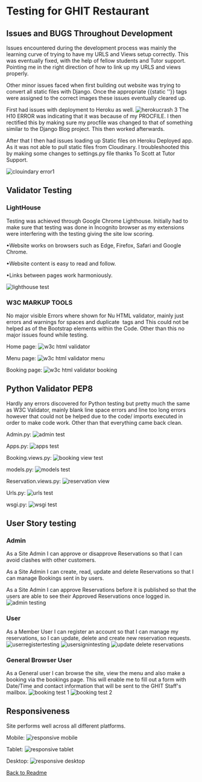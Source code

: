# Testing for GHIT Restaurant

## Issues and BUGS Throughout Development

Issues encountered during the development process was mainly the learning curve of trying to have my URLS and Views setup correctly.
This was eventually fixed, with the help of fellow students and Tutor support. Pointing me in the right direction of how to link up my URLS and views properly.

Other minor issues faced when first building out website was trying to convert all static files with Django.
Once the appropriate {{static ''}} tags  were assigned to the correct images these issues eventually cleared up.

First had issues with deployment to Heroku as well. 
![herokucrash 3](https://user-images.githubusercontent.com/65243328/176644389-f1fadd8a-b36a-4357-b294-790617ddf2cd.JPG)
The H10 ERROR was indicating that it was because of my PROCFILE. I then rectified this by making sure my procfile was changed to that of
something similar to the Django Blog project. This then worked afterwards.

After that I then had issues loading up Static files on Heroku Deployed app. As it was not able to pull static files from Cloudinary.
I troubleshooted this by making some changes to settings.py file thanks To Scott at Tutor Support.

![clouindary error1](https://user-images.githubusercontent.com/65243328/176645228-bf756a86-030a-4d29-ba20-39064d5c80ef.JPG)

## Validator Testing

### LightHouse

Testing was achieved through Google Chrome Lighthouse. Initially had to make sure that testing was done in Incognito browser as
my extensions were interfering with the testing giving the site low scoring.

•Website works on browsers such as Edge, Firefox, Safari and Google Chrome.

•Website content is easy to read and follow.

•Links between pages work harmoniously.

![lighthouse test](https://user-images.githubusercontent.com/65243328/176645805-81882a92-bc96-4fee-bc31-73465c3112b7.JPG)

### W3C MARKUP TOOLS

No major visible Errors where shown for Nu HTML validator, mainly just errors and warnings for spaces and duplicate <img> tags and <tabs>
This could not be helped as of the Bootstrap elements within the Code. Other than this no major issues found while testing.
 
  Home page:
 ![w3c html validator](https://user-images.githubusercontent.com/65243328/176647111-40a6e7c3-af06-42eb-b993-dd1de7ffd828.JPG)
  
  Menu page:
  ![w3c html validator menu](https://user-images.githubusercontent.com/65243328/176647467-f0983951-f6c3-42df-8804-d2fbc4735bdc.JPG)
  
  Booking page:
  ![w3c html validator booking](https://user-images.githubusercontent.com/65243328/176647515-c71d8db9-6227-42cc-a6cb-7237ed6fb179.JPG)
  


## Python Validator PEP8
  
  Hardly any errors discovered for Python testing but pretty much the same as W3C Validator, mainly blank line space errors and line too long errors
  however that could not be helped due to the code/ imports executed in order to make code work. Other than that everything came back clean.
  
  Admin.py:
  ![admin test](https://user-images.githubusercontent.com/65243328/176648420-f980aa1c-f0b8-45ac-8ad5-b619be41c7f2.JPG)
  
  Apps.py:
![apps test](https://user-images.githubusercontent.com/65243328/176648423-0f0e196e-80ad-4292-a04a-c35462cea7a7.JPG)
  
  Booking.views.py:
![booking view test](https://user-images.githubusercontent.com/65243328/176648427-067ccf92-725e-4ac0-aea0-17e4834f1736.JPG)
  
  models.py:
![models test](https://user-images.githubusercontent.com/65243328/176648429-690820ce-332b-42ef-8d5a-84acfc919895.JPG)
  
  Reservation.views.py:
![reservation view](https://user-images.githubusercontent.com/65243328/176648430-f208a01b-afb0-44c2-af91-2e12ddada1d7.JPG)
  
  Urls.py:
![urls test](https://user-images.githubusercontent.com/65243328/176648433-f20c5984-4134-48bf-a72f-30b0ca441a63.JPG)
  
  wsgi.py:
![wsgi test](https://user-images.githubusercontent.com/65243328/176648437-f862e96d-b6d0-455e-81cc-780b3ecabd9b.JPG)

  
 ## User Story testing
  
  ### Admin
As a Site Admin I can approve or disapprove Reservations so that I can avoid clashes with other customers.

As a Site Admin I can create, read, update and delete Reservations so that I can manage Bookings sent in by users.

As a Site Admin I can approve Reservations before it is published so that the users are able to see their Approved Reservations once logged in.
![admin testing](https://user-images.githubusercontent.com/65243328/176649580-87797a1e-bb08-499d-bf32-3248f3220171.JPG)

   ### User
  As a Member User I can register an account so that I can manage my reservations, so I can update, delete and create new reservation requests.
  ![userregistertesting](https://user-images.githubusercontent.com/65243328/176650555-a4a947c0-9b9b-453b-83bb-bac61d17981f.JPG)
![usersignintesting](https://user-images.githubusercontent.com/65243328/176650559-ca4d9d2a-2516-41f0-8752-3abee5005833.JPG)
![update delete reservations](https://user-images.githubusercontent.com/65243328/176649989-38b3978c-f049-4262-bcb1-e34cfbb8d114.JPG)
  
 ### General Browser User
  As a General user I can browse the site, view the menu and also make a booking via the bookings page. This will enable me to fill out a form with Date/Time
  and contact information that will be sent to the GHIT Staff's mailbox.
  ![booking test 1](https://user-images.githubusercontent.com/65243328/176651312-a6f3d57a-89f4-4e56-8f16-9a7a8c8cd8a4.JPG)
![booking test 2](https://user-images.githubusercontent.com/65243328/176651316-6f13b3d8-947d-4018-b4ef-f89507e03d24.JPG)

  
 ## Responsiveness
  
 Site performs well across all different platforms.
  
  Mobile:
  ![responsive mobile](https://user-images.githubusercontent.com/65243328/176651692-7ee0689a-8d39-4f19-afc2-c44209436553.JPG)
  
  Tablet:
![responsive tablet](https://user-images.githubusercontent.com/65243328/176651696-ebef4a23-973b-4de2-b0f9-0b306c9e8c49.JPG)
  
  Desktop:
![responsive desktop](https://user-images.githubusercontent.com/65243328/176651699-ad485f01-70b3-46f6-af9d-de8c35d14a04.JPG)

  
[Back to Readme]([https://mikacodez.github.io/mellowte/](https://github.com/MikaCodez/GHITrestaurant#readme))

